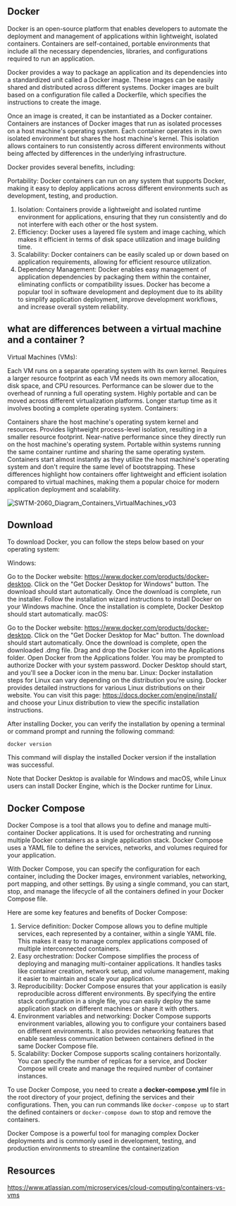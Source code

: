## Docker
Docker is an open-source platform that enables developers to automate the deployment and management of applications within lightweight, isolated containers. Containers are self-contained, portable environments that include all the necessary dependencies, libraries, and configurations required to run an application.

Docker provides a way to package an application and its dependencies into a standardized unit called a Docker image. These images can be easily shared and distributed across different systems. Docker images are built based on a configuration file called a Dockerfile, which specifies the instructions to create the image.

Once an image is created, it can be instantiated as a Docker container. Containers are instances of Docker images that run as isolated processes on a host machine's operating system. Each container operates in its own isolated environment but shares the host machine's kernel. This isolation allows containers to run consistently across different environments without being affected by differences in the underlying infrastructure.

Docker provides several benefits, including:

Portability: Docker containers can run on any system that supports Docker, making it easy to deploy applications across different environments such as development, testing, and production.

1. Isolation: Containers provide a lightweight and isolated runtime environment for applications, ensuring that they run consistently and do not interfere with each other or the host system.
2. Efficiency: Docker uses a layered file system and image caching, which makes it efficient in terms of disk space utilization and image building time.
3. Scalability: Docker containers can be easily scaled up or down based on application requirements, allowing for efficient resource utilization.
4. Dependency Management: Docker enables easy management of application dependencies by packaging them within the container, eliminating conflicts or compatibility issues.
Docker has become a popular tool in software development and deployment due to its ability to simplify application deployment, improve development workflows, and increase overall system reliability.

## what are differences between a virtual machine  and  a container ?
Virtual Machines (VMs):

Each VM runs on a separate operating system with its own kernel.
Requires a larger resource footprint as each VM needs its own memory allocation, disk space, and CPU resources.
Performance can be slower due to the overhead of running a full operating system.
Highly portable and can be moved across different virtualization platforms.
Longer startup time as it involves booting a complete operating system.
Containers:

Containers share the host machine's operating system kernel and resources.
Provides lightweight process-level isolation, resulting in a smaller resource footprint.
Near-native performance since they directly run on the host machine's operating system.
Portable within systems running the same container runtime and sharing the same operating system.
Containers start almost instantly as they utilize the host machine's operating system and don't require the same level of bootstrapping.
These differences highlight how containers offer lightweight and efficient isolation compared to virtual machines, making them a popular choice for modern application deployment and scalability.

![SWTM-2060_Diagram_Containers_VirtualMachines_v03](https://github.com/nor4ham/Docker/assets/71218097/5bff1853-19d0-49ce-a920-d33d6479fea0)



## Download
To download Docker, you can follow the steps below based on your operating system:

Windows:

Go to the Docker website: https://www.docker.com/products/docker-desktop.
Click on the "Get Docker Desktop for Windows" button.
The download should start automatically. Once the download is complete, run the installer.
Follow the installation wizard instructions to install Docker on your Windows machine.
Once the installation is complete, Docker Desktop should start automatically.
macOS:

Go to the Docker website: https://www.docker.com/products/docker-desktop.
Click on the "Get Docker Desktop for Mac" button.
The download should start automatically. Once the download is complete, open the downloaded .dmg file.
Drag and drop the Docker icon into the Applications folder.
Open Docker from the Applications folder. You may be prompted to authorize Docker with your system password.
Docker Desktop should start, and you'll see a Docker icon in the menu bar.
Linux:
Docker installation steps for Linux can vary depending on the distribution you're using. Docker provides detailed instructions for various Linux distributions on their website. You can visit this page: https://docs.docker.com/engine/install/ and choose your Linux distribution to view the specific installation instructions.

After installing Docker, you can verify the installation by opening a terminal or command prompt and running the following command:

```
docker version
```

This command will display the installed Docker version if the installation was successful.

Note that Docker Desktop is available for Windows and macOS, while Linux users can install Docker Engine, which is the Docker runtime for Linux.

## Docker Compose
Docker Compose is a tool that allows you to define and manage multi-container Docker applications. It is used for orchestrating and running multiple Docker containers as a single application stack. Docker Compose uses a YAML file to define the services, networks, and volumes required for your application.

With Docker Compose, you can specify the configuration for each container, including the Docker images, environment variables, networking, port mapping, and other settings. By using a single command, you can start, stop, and manage the lifecycle of all the containers defined in your Docker Compose file.

Here are some key features and benefits of Docker Compose:

1. Service definition: Docker Compose allows you to define multiple services, each represented by a container, within a single YAML file. This makes it easy to manage complex applications composed of multiple interconnected containers.
2. Easy orchestration: Docker Compose simplifies the process of deploying and managing multi-container applications. It handles tasks like container creation, network setup, and volume management, making it easier to maintain and scale your application.
3. Reproducibility: Docker Compose ensures that your application is easily reproducible across different environments. By specifying the entire stack configuration in a single file, you can easily deploy the same application stack on different machines or share it with others.
4. Environment variables and networking: Docker Compose supports environment variables, allowing you to configure your containers based on different environments. It also provides networking features that enable seamless communication between containers defined in the same Docker Compose file.
5. Scalability: Docker Compose supports scaling containers horizontally. You can specify the number of replicas for a service, and Docker Compose will create and manage the required number of container instances.

To use Docker Compose, you need to create a <b> docker-compose.yml </b> file in the root directory of your project, defining the services and their configurations. Then, you can run commands like ``` docker-compose up ``` to start the defined containers or ``` docker-compose down ``` to stop and remove the containers.

Docker Compose is a powerful tool for managing complex Docker deployments and is commonly used in development, testing, and production environments to streamline the containerization







## Resources
https://www.atlassian.com/microservices/cloud-computing/containers-vs-vms
